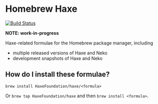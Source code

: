 # Homebrew Haxe

[![Build Status](https://travis-ci.org/HaxeFoundation/homebrew-haxe.svg?branch=master)](https://travis-ci.org/HaxeFoundation/homebrew-haxe)

**NOTE: work-in-progress**

Haxe-related formulae for the Homebrew package manager, including

 * multiple released versions of Haxe and Neko
 * development snapshots of Haxe and Neko

## How do I install these formulae?

`brew install HaxeFoundation/haxe/<formula>`

Or `brew tap HaxeFoundation/haxe` and then `brew install <formula>`.
